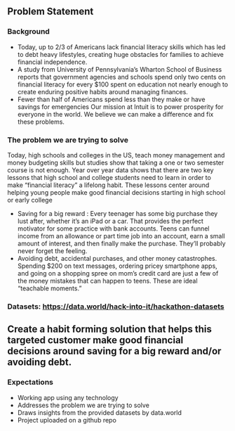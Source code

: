 ## Problem Statement
### Background
* Today, up to 2/3 of Americans lack financial literacy skills which has led to debt heavy lifestyles, creating huge obstacles for families to achieve financial independence.
* A study from University  of Pennsylvania’s  Wharton School of Business reports that government  agencies and schools spend only two cents on financial literacy for every $100 spent on education not nearly enough  to create enduring positive habits around managing finances.
* Fewer than half of Americans spend less than they  make or have  savings for emergencies
Our mission at Intuit is to power prosperity for everyone in the world. We believe we can make a difference and fix these problems. 

### The problem we are trying to solve
Today, high schools and colleges in the US, teach money management and money budgeting skills but studies show that taking a one or two semester course is not enough. Year over  year data shows that there are two key lessons that high school and college students need to learn in order to make “financial literacy” a lifelong habit. These lessons center around helping young people make good financial decisions starting in high school or early college
* Saving for a big reward : Every teenager has some big purchase they lust after, whether it’s an iPad or a car. That provides the perfect motivator for some practice with bank accounts. Teens can funnel income from an allowance or part time job into an account, earn a small amount of interest, and then finally make the purchase. They’ll probably never forget the feeling.
* Avoiding debt, accidental purchases, and other money catastrophes. Spending $200 on text messages, ordering pricey smartphone apps, and going on a shopping spree on mom’s credit card are just a few of the money mistakes that can happen to teens. These are ideal “teachable moments.”

### Datasets: https://data.world/hack-into-it/hackathon-datasets 

## Create a habit forming solution that helps this targeted customer make good financial decisions around saving for a big reward and/or avoiding debt.

### Expectations

* Working app using any technology
* Addresses the problem we are trying to solve
* Draws insights from the provided datasets by data.world
* Project uploaded on a github repo 

